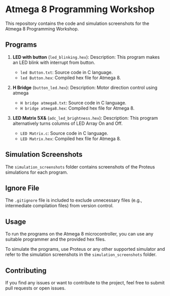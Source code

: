 # Atmega 8 Programming Workshop

This repository contains the code and simulation screenshots for the Atmega 8 Programming Workshop.

## Programs

1. **LED with button** (`led_blinking.hex`):
   Description: This program makes an LED blink with interrupt from button.
   - `led Button.txt`: Source code in C language.
   - `led Button.hex`: Compiled hex file for Atmega 8.

2. **H Bridge** (`button_led.hex`):
   Description: Motor direction control using atmega
   - `H bridge atmega8.txt`: Source code in C language.
   - `H bridge atmega8.hex`: Compiled hex file for Atmega 8.

3. **LED Matrix 5X&** (`adc_led_brightness.hex`):
   Description: This program alternatively turns columns of LED Array On and Off.
   - `LED Matrix.c`: Source code in C language.
   - `LED Matrix.hex`: Compiled hex file for Atmega 8.

## Simulation Screenshots

The `simulation_screenshots` folder contains screenshots of the Proteus simulations for each program.

## Ignore File

The `.gitignore` file is included to exclude unnecessary files (e.g., intermediate compilation files) from version control.

## Usage

To run the programs on the Atmega 8 microcontroller, you can use any suitable programmer and the provided hex files.

To simulate the programs, use Proteus or any other supported simulator and refer to the simulation screenshots in the `simulation_screenshots` folder.

## Contributing

If you find any issues or want to contribute to the project, feel free to submit pull requests or open issues.


